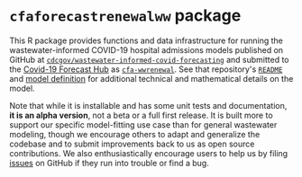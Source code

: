 # `cfaforecastrenewalww` package

This R package provides functions and data infrastructure for running the wastewater-informed COVID-19 hospital admissions models published on GitHub at [`cdcgov/wastewater-informed-covid-forecasting`](https://github.com/cdcgov/wastewater-informed-covid-forecasting) and submitted to the [Covid-19 Forecast Hub](https://covid19forecasthub.org/) as [`cfa-wwrenewal`](https://github.com/reichlab/covid19-forecast-hub/blob/HEAD/data-processed/cfa-wwrenewal). See that repository's [`README`](https://github.com/cdcgov/wastewater-informed-covid-forecasting/blob/HEAD/README.md) and [model definition](https://github.com/cdcgov/wastewater-informed-covid-forecasting/blob/HEAD/model_definition.md) for additional technical and mathematical details on the model.

Note that while it is installable and has some unit tests and documentation, **it is an alpha version**, not a beta or a full first release. It is built more to support our specific model-fitting use case than for general wastewater modeling, though we encourage others to adapt and generalize the codebase and to submit improvements back to us as open source contributions. We also enthusiastically encourage users to help us by filing [issues](https://github.com/cdcgov/wastewater-informed-covid-forecasting/issues) on GitHub if they run into trouble or find a bug.
